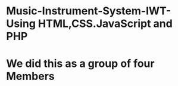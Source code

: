 # Music-Instrument-System-IWT- Using HTML,CSS.JavaScript and PHP
# We did this as a group of four Members

